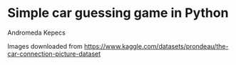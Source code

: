 # Simple car guessing game in Python
Andromeda Kepecs

Images downloaded from https://www.kaggle.com/datasets/prondeau/the-car-connection-picture-dataset
